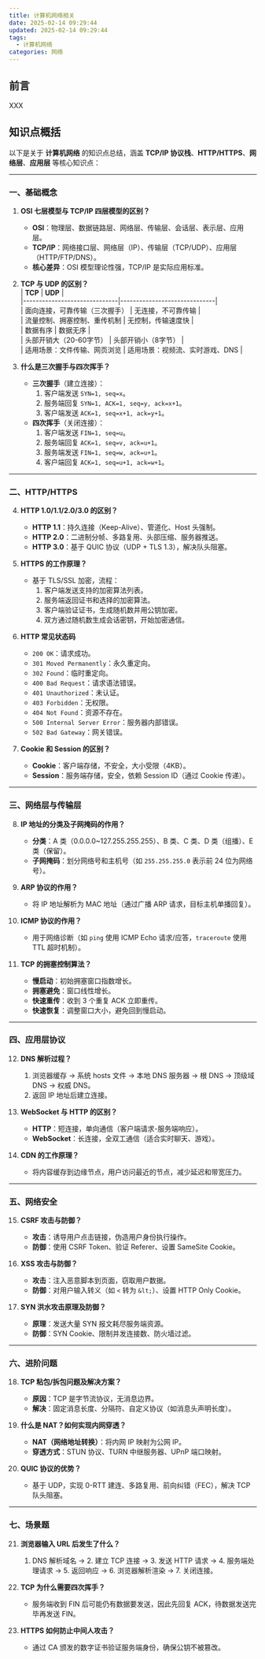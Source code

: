 ```yaml
---
title: 计算机网络相关
date: 2025-02-14 09:29:44
updated: 2025-02-14 09:29:44
tags:
  - 计算机网络
categories: 网络
---
```


## 前言
XXX


<!-- more -->

## 知识点概括

以下是关于 **计算机网络** 的知识点总结，涵盖 **TCP/IP 协议栈**、**HTTP/HTTPS**、**网络层**、**应用层** 等核心知识点：

---

### **一、基础概念**
1. **OSI 七层模型与 TCP/IP 四层模型的区别？**  
   - **OSI**：物理层、数据链路层、网络层、传输层、会话层、表示层、应用层。  
   - **TCP/IP**：网络接口层、网络层（IP）、传输层（TCP/UDP）、应用层（HTTP/FTP/DNS）。  
   - **核心差异**：OSI 模型理论性强，TCP/IP 是实际应用标准。

2. **TCP 与 UDP 的区别？**  
   | **TCP**                        | **UDP**                        |  
   |------------------------------|------------------------------|  
   | 面向连接，可靠传输（三次握手）       | 无连接，不可靠传输               |  
   | 流量控制、拥塞控制、重传机制        | 无控制，传输速度快               |  
   | 数据有序                      | 数据无序                      |  
   | 头部开销大（20-60字节）          | 头部开销小（8字节）              |  
   | 适用场景：文件传输、网页浏览        | 适用场景：视频流、实时游戏、DNS   |  

3. **什么是三次握手与四次挥手？**  
   - **三次握手**（建立连接）：  
     1. 客户端发送 `SYN=1, seq=x`。  
     2. 服务端回复 `SYN=1, ACK=1, seq=y, ack=x+1`。  
     3. 客户端发送 `ACK=1, seq=x+1, ack=y+1`。  
   - **四次挥手**（关闭连接）：  
     1. 客户端发送 `FIN=1, seq=u`。  
     2. 服务端回复 `ACK=1, seq=v, ack=u+1`。  
     3. 服务端发送 `FIN=1, seq=w, ack=u+1`。  
     4. 客户端回复 `ACK=1, seq=u+1, ack=w+1`。  

---

### **二、HTTP/HTTPS**
4. **HTTP 1.0/1.1/2.0/3.0 的区别？**  
   - **HTTP 1.1**：持久连接（Keep-Alive）、管道化、Host 头强制。  
   - **HTTP 2.0**：二进制分帧、多路复用、头部压缩、服务器推送。  
   - **HTTP 3.0**：基于 QUIC 协议（UDP + TLS 1.3），解决队头阻塞。  

5. **HTTPS 的工作原理？**  
   - 基于 TLS/SSL 加密，流程：  
     1. 客户端发送支持的加密算法列表。  
     2. 服务端返回证书和选择的加密算法。  
     3. 客户端验证证书，生成随机数并用公钥加密。  
     4. 双方通过随机数生成会话密钥，开始加密通信。  

6. **HTTP 常见状态码**  
   - `200 OK`：请求成功。  
   - `301 Moved Permanently`：永久重定向。  
   - `302 Found`：临时重定向。  
   - `400 Bad Request`：请求语法错误。  
   - `401 Unauthorized`：未认证。  
   - `403 Forbidden`：无权限。  
   - `404 Not Found`：资源不存在。  
   - `500 Internal Server Error`：服务器内部错误。  
   - `502 Bad Gateway`：网关错误。  

7. **Cookie 和 Session 的区别？**  
   - **Cookie**：客户端存储，不安全，大小受限（4KB）。  
   - **Session**：服务端存储，安全，依赖 Session ID（通过 Cookie 传递）。  

---

### **三、网络层与传输层**
8. **IP 地址的分类及子网掩码的作用？**  
   - **分类**：A 类（0.0.0.0~127.255.255.255）、B 类、C 类、D 类（组播）、E 类（保留）。  
   - **子网掩码**：划分网络号和主机号（如 `255.255.255.0` 表示前 24 位为网络号）。  

9. **ARP 协议的作用？**  
   - 将 IP 地址解析为 MAC 地址（通过广播 ARP 请求，目标主机单播回复）。  

10. **ICMP 协议的作用？**  
    - 用于网络诊断（如 `ping` 使用 ICMP Echo 请求/应答，`traceroute` 使用 TTL 超时机制）。  

11. **TCP 的拥塞控制算法？**  
    - **慢启动**：初始拥塞窗口指数增长。  
    - **拥塞避免**：窗口线性增长。  
    - **快速重传**：收到 3 个重复 ACK 立即重传。  
    - **快速恢复**：调整窗口大小，避免回到慢启动。  

---

### **四、应用层协议**
12. **DNS 解析过程？**  
    1. 浏览器缓存 → 系统 hosts 文件 → 本地 DNS 服务器 → 根 DNS → 顶级域 DNS → 权威 DNS。  
    2. 返回 IP 地址后建立连接。  

13. **WebSocket 与 HTTP 的区别？**  
    - **HTTP**：短连接，单向通信（客户端请求-服务端响应）。  
    - **WebSocket**：长连接，全双工通信（适合实时聊天、游戏）。  

14. **CDN 的工作原理？**  
    - 将内容缓存到边缘节点，用户访问最近的节点，减少延迟和带宽压力。  

---

### **五、网络安全**
15. **CSRF 攻击与防御？**  
    - **攻击**：诱导用户点击链接，伪造用户身份执行操作。  
    - **防御**：使用 CSRF Token、验证 Referer、设置 SameSite Cookie。  

16. **XSS 攻击与防御？**  
    - **攻击**：注入恶意脚本到页面，窃取用户数据。  
    - **防御**：对用户输入转义（如 `<` 转为 `&lt;`）、设置 HTTP Only Cookie。  

17. **SYN 洪水攻击原理及防御？**  
    - **原理**：发送大量 SYN 报文耗尽服务端资源。  
    - **防御**：SYN Cookie、限制并发连接数、防火墙过滤。  

---

### **六、进阶问题**
18. **TCP 粘包/拆包问题及解决方案？**  
    - **原因**：TCP 是字节流协议，无消息边界。  
    - **解决**：固定消息长度、分隔符、自定义协议（如消息头声明长度）。  

19. **什么是 NAT？如何实现内网穿透？**  
    - **NAT（网络地址转换）**：将内网 IP 映射为公网 IP。  
    - **穿透方式**：STUN 协议、TURN 中继服务器、UPnP 端口映射。  

20. **QUIC 协议的优势？**  
    - 基于 UDP，实现 0-RTT 建连、多路复用、前向纠错（FEC），解决 TCP 队头阻塞。  

---

### **七、场景题**
21. **浏览器输入 URL 后发生了什么？**  
    1. DNS 解析域名 → 2. 建立 TCP 连接 → 3. 发送 HTTP 请求 → 4. 服务端处理请求 → 5. 返回响应 → 6. 浏览器解析渲染 → 7. 关闭连接。  

22. **TCP 为什么需要四次挥手？**  
    - 服务端收到 FIN 后可能仍有数据要发送，因此先回复 ACK，待数据发送完毕再发送 FIN。  

23. **HTTPS 如何防止中间人攻击？**  
    - 通过 CA 颁发的数字证书验证服务端身份，确保公钥不被篡改。  


